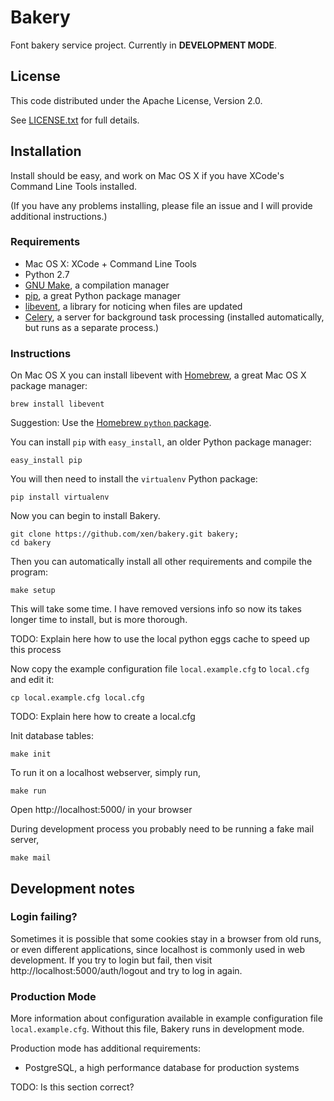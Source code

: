 # Bakery

Font bakery service project. Currently in **DEVELOPMENT MODE**.

## License

This code distributed under the Apache License, Version 2.0.

See [LICENSE.txt](LICENSE.txt) for full details.

## Installation

Install should be easy, and work on Mac OS X if you have XCode's Command Line Tools installed.

(If you have any problems installing, please file an issue and I will provide additional instructions.)

### Requirements

* Mac OS X: XCode + Command Line Tools
* Python 2.7
* [GNU Make](http://www.gnu.org/software/make/), a compilation manager
* [pip](http://www.pip-installer.org), a great Python package manager
* [libevent](http://libevent.org), a library for noticing when files are updated
* [Celery](http://celeryproject.org), a server for background task processing (installed automatically, but runs as a separate process.)

### Instructions

On Mac OS X you can install libevent with [Homebrew](http://mxcl.github.com/homebrew/), a great Mac OS X package manager:

    brew install libevent

Suggestion: Use the [Homebrew `python` package](https://github.com/mxcl/homebrew/wiki/Homebrew-and-Python).

You can install `pip` with `easy_install`, an older Python package manager:

    easy_install pip

You will then need to install the `virtualenv` Python package:

    pip install virtualenv

Now you can begin to install Bakery. 

    git clone https://github.com/xen/bakery.git bakery;
    cd bakery

Then you can automatically install all other requirements and compile the program:

    make setup

This will take some time. I have removed versions info so now its takes longer time to install, but is more thorough. 

TODO: Explain here how to use the local python eggs cache to speed up this process

Now copy the example configuration file `local.example.cfg` to `local.cfg` and edit it:

    cp local.example.cfg local.cfg

TODO: Explain here how to create a local.cfg

Init database tables:

    make init

To run it on a localhost webserver, simply run,

    make run

Open http://localhost:5000/ in your browser

During development process you probably need to be running a fake mail server,

    make mail

## Development notes

### Login failing?

Sometimes it is possible that some cookies stay in a browser from old runs, or even different applications, since localhost is commonly used in web development. If you try to login but fail, then visit http://localhost:5000/auth/logout and try to log in again.

### Production Mode 

More information about configuration available in example configuration file `local.example.cfg`. Without this file, Bakery runs in development mode. 

Production mode has additional requirements:

* PostgreSQL, a high performance database for production systems

TODO: Is this section correct?
